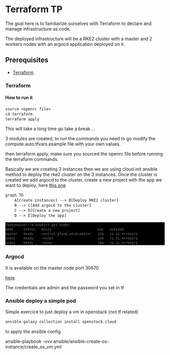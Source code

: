# Terraform TP

The goal here is to familiarize ourselves with Terraform to declare and manage infrastructure as code.

The deployed infrastructure will be a RKE2 cluster with a master and 2 workers nodes with an argocd application deployed on it.

## Prerequisites

- [Terraform](https://learn.hashicorp.com/tutorials/terraform/install-cli)


### Terraform

#### How to run it

```
source <openrc file>
cd terraform
terraform apply
```


This will take a long time go take a break ...

3 modules are created, to run the commands you need to go modify the compute.auto.tfvars.example file with your own values.

then terraform apply, make sure you sourced the openrc file before running the terraform commands.


Basically we are creating 3 instances then we are using cloud init ansible method to deploy the rke2 cluster on the 3 instances. Once the cluster is created we add argocd to the cluster, 
create a new project with the app we want to deploy, here [this one](https://github.com/thomas-mauran/kanas)


```mermaid
graph TD
    A[Create instances] --> B[Deploy RKE2 cluster]
    B --> C[Add argocd to the cluster]
    C --> D[Create a new project]
    D --> E[Deploy the app]
```

![alt text](./assets/result_get_nodes.png)


### Argocd

It is available on the master node port 30670

[here](https://162.38.112.24:30670/login?return_url=https%3A%2F%2F162.38.112.24%3A30670%2Fapplications)

The credentials are admin and the password you set in tf

### Ansible deploy a simple pod

Simple exercice to just deploy a vm in openstack (not tf related)

```bash
ansible-galaxy collection install openstack.cloud
```

to apply the ansible config

ansible-playbook -vvv ansible/ansible-create-os-instance/create_os_vm.yml   
